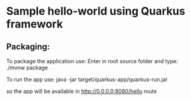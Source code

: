 # Sample hello-world using Quarkus framework


## Packaging:

To package the application use:
Enter in root source folder and type:
./mvnw package

To run the app use:
java -jar target/quarkus-app/quarkus-run.jar

so the app will be available in http://0.0.0.0:8080/hello route
